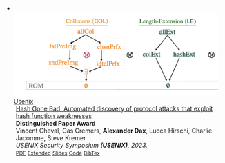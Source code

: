 <li>
<div class="pub-row">

  <a href="pub2.html">
  <div class="col-sm-3 abbr" style="position: relative;padding-right: 15px;padding-left: 15px;">
    <img src="assets/Hash/Hash-img.png" class="teaser img-fluid z-depth-1">
    <abbr class="badge">Usenix</abbr>
  </div>
  </a>

  <div class="col-sm-9" style="position: relative;padding-right: 15px;padding-left: 20px;">
    <div class="title"><a href="pub2.html">Hash Gone Bad: Automated discovery of protocol attacks that exploit hash function weaknesses</a></div>
    <strong class="golden-base golden1">Distinguished Paper Award</strong>
    <i class="em em-trophy" aria-role="presentation" aria-label="TROPHY"></i>
    <div class="author">Vincent Cheval, Cas Cremers, <strong>Alexander Dax</strong>, Lucca Hirschi, Charlie Jacomme, Steve Kremer</div>
    <div class="periodical"><em>USENIX Security Symposium <strong>(USENIX)</strong>, 2023.</em></div>
    <div class="links">
      <a href="/assets/Hash/Hash.pdf" class="btn btn-sm z-depth-0" role="button" target="_blank" style="font-size:12px;">PDF</a>
      <a href="/assets/Hash/Hash-long.pdf" class="btn btn-sm z-depth-0" role="button" target="_blank" style="font-size:12px;">Extended</a>
      <a href="/assets/Hash/Hash-slides.pdf" class="btn btn-sm z-depth-0" role="button" target="_blank" style="font-size:12px;">Slides</a>
      <a href="https://github.com/charlie-j/symbolic-hash-models" class="btn btn-sm z-depth-0" role="button" target="_blank" style="font-size:12px;">Code</a>
      <a href="https://dblp.org/rec/conf/uss/ChevalCDHJK23.html?view=bibtex" class="btn btn-sm z-depth-0" role="button" target="_blank" style="font-size:12px;">BibTex</a>
    </div>
  </div>
</div>
</li>
